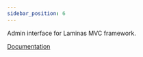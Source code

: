 ```yaml
---
sidebar_position: 6
---
```

Admin interface for Laminas MVC framework.

[Documentation](https://lm-commons.github.io/LmcAdmin)